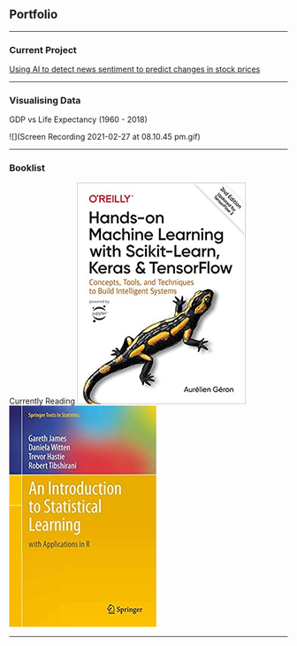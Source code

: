 ## Portfolio 

---

### Current Project

[Using AI to detect news sentiment to predict changes in stock prices](sample_page.md)





---

### Visualising Data

GDP vs Life Expectancy (1960 - 2018)

![](Screen Recording 2021-02-27 at 08.10.45 pm.gif)

---

### Booklist

Currently Reading 
![](51aqYc1QyrL._AC_SY400_.jpg)
![](41pP5+SAv-L._AC_SY400_.jpg)



---



